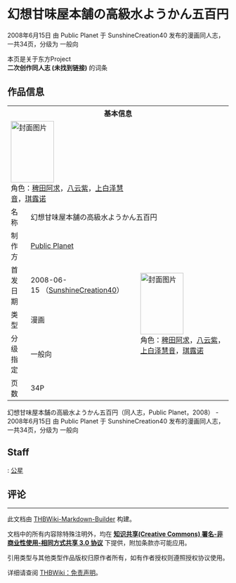 # 幻想甘味屋本舗の高級水ようかん五百円

<!-- source html: G:\repos\THBWiki-Markdown-Builder\THBWikiMarkdown\Temp\main\3\36\ns0%3A%E5%B9%BB%E6%83%B3%E7%94%98%E5%91%B3%E5%B1%8B%E6%9C%AC%E8%88%97%E3%81%AE%E9%AB%98%E7%B4%9A%E6%B0%B4%E3%82%88%E3%81%86%E3%81%8B%E3%82%93%E4%BA%94%E7%99%BE%E5%86%86.html -->

2008年6月15日 由 Public Planet 于 SunshineCreation40 发布的漫画同人志，一共34页，分级为 一般向

本页是关于东方Project  
 **二次创作同人志 (未找到链接)** 的词条
## 作品信息

<table><tbody><tr><th colspan="3">基本信息</th></tr><tr><td class="cover-artwork-mobile" colspan="2"><a href="./文件-幻想甘味屋本舗の高級水ようかん五百円封面.jpg.md" class="image" title="封面图片"><img alt="封面图片" src="https://upload.thwiki.cc/thumb/a/ad/%E5%B9%BB%E6%83%B3%E7%94%98%E5%91%B3%E5%B1%8B%E6%9C%AC%E8%88%97%E3%81%AE%E9%AB%98%E7%B4%9A%E6%B0%B4%E3%82%88%E3%81%86%E3%81%8B%E3%82%93%E4%BA%94%E7%99%BE%E5%86%86%E5%B0%81%E9%9D%A2.jpg/98px-%E5%B9%BB%E6%83%B3%E7%94%98%E5%91%B3%E5%B1%8B%E6%9C%AC%E8%88%97%E3%81%AE%E9%AB%98%E7%B4%9A%E6%B0%B4%E3%82%88%E3%81%86%E3%81%8B%E3%82%93%E4%BA%94%E7%99%BE%E5%86%86%E5%B0%81%E9%9D%A2.jpg" decoding="async" loading="lazy" width="98" height="140" srcset="https://upload.thwiki.cc/thumb/a/ad/%E5%B9%BB%E6%83%B3%E7%94%98%E5%91%B3%E5%B1%8B%E6%9C%AC%E8%88%97%E3%81%AE%E9%AB%98%E7%B4%9A%E6%B0%B4%E3%82%88%E3%81%86%E3%81%8B%E3%82%93%E4%BA%94%E7%99%BE%E5%86%86%E5%B0%81%E9%9D%A2.jpg/146px-%E5%B9%BB%E6%83%B3%E7%94%98%E5%91%B3%E5%B1%8B%E6%9C%AC%E8%88%97%E3%81%AE%E9%AB%98%E7%B4%9A%E6%B0%B4%E3%82%88%E3%81%86%E3%81%8B%E3%82%93%E4%BA%94%E7%99%BE%E5%86%86%E5%B0%81%E9%9D%A2.jpg 1.5x, https://upload.thwiki.cc/thumb/a/ad/%E5%B9%BB%E6%83%B3%E7%94%98%E5%91%B3%E5%B1%8B%E6%9C%AC%E8%88%97%E3%81%AE%E9%AB%98%E7%B4%9A%E6%B0%B4%E3%82%88%E3%81%86%E3%81%8B%E3%82%93%E4%BA%94%E7%99%BE%E5%86%86%E5%B0%81%E9%9D%A2.jpg/195px-%E5%B9%BB%E6%83%B3%E7%94%98%E5%91%B3%E5%B1%8B%E6%9C%AC%E8%88%97%E3%81%AE%E9%AB%98%E7%B4%9A%E6%B0%B4%E3%82%88%E3%81%86%E3%81%8B%E3%82%93%E4%BA%94%E7%99%BE%E5%86%86%E5%B0%81%E9%9D%A2.jpg 2x" data-file-width="268" data-file-height="384"></a><div class="cover-char">角色：<a href="./稗田阿求.md" title="稗田阿求">稗田阿求</a>，<a href="./八云紫.md" title="八云紫">八云紫</a>，<a href="./上白泽慧音.md" title="上白泽慧音">上白泽慧音</a>，<a href="./琪露诺.md" title="琪露诺">琪露诺</a></div></td>
</tr><tr><td class="label">名称</td><td colspan="2"> 幻想甘味屋本舗の高級水ようかん五百円 </td></tr><tr><td class="label">制作方</td><td><a href="./Public_Planet.md" title="Public Planet">Public Planet</a></td><td class="cover-artwork" rowspan="5" style="min-width:140px;"><a href="./文件-幻想甘味屋本舗の高級水ようかん五百円封面.jpg.md" class="image" title="封面图片"><img alt="封面图片" src="https://upload.thwiki.cc/thumb/a/ad/%E5%B9%BB%E6%83%B3%E7%94%98%E5%91%B3%E5%B1%8B%E6%9C%AC%E8%88%97%E3%81%AE%E9%AB%98%E7%B4%9A%E6%B0%B4%E3%82%88%E3%81%86%E3%81%8B%E3%82%93%E4%BA%94%E7%99%BE%E5%86%86%E5%B0%81%E9%9D%A2.jpg/98px-%E5%B9%BB%E6%83%B3%E7%94%98%E5%91%B3%E5%B1%8B%E6%9C%AC%E8%88%97%E3%81%AE%E9%AB%98%E7%B4%9A%E6%B0%B4%E3%82%88%E3%81%86%E3%81%8B%E3%82%93%E4%BA%94%E7%99%BE%E5%86%86%E5%B0%81%E9%9D%A2.jpg" decoding="async" loading="lazy" width="98" height="140" srcset="https://upload.thwiki.cc/thumb/a/ad/%E5%B9%BB%E6%83%B3%E7%94%98%E5%91%B3%E5%B1%8B%E6%9C%AC%E8%88%97%E3%81%AE%E9%AB%98%E7%B4%9A%E6%B0%B4%E3%82%88%E3%81%86%E3%81%8B%E3%82%93%E4%BA%94%E7%99%BE%E5%86%86%E5%B0%81%E9%9D%A2.jpg/146px-%E5%B9%BB%E6%83%B3%E7%94%98%E5%91%B3%E5%B1%8B%E6%9C%AC%E8%88%97%E3%81%AE%E9%AB%98%E7%B4%9A%E6%B0%B4%E3%82%88%E3%81%86%E3%81%8B%E3%82%93%E4%BA%94%E7%99%BE%E5%86%86%E5%B0%81%E9%9D%A2.jpg 1.5x, https://upload.thwiki.cc/thumb/a/ad/%E5%B9%BB%E6%83%B3%E7%94%98%E5%91%B3%E5%B1%8B%E6%9C%AC%E8%88%97%E3%81%AE%E9%AB%98%E7%B4%9A%E6%B0%B4%E3%82%88%E3%81%86%E3%81%8B%E3%82%93%E4%BA%94%E7%99%BE%E5%86%86%E5%B0%81%E9%9D%A2.jpg/195px-%E5%B9%BB%E6%83%B3%E7%94%98%E5%91%B3%E5%B1%8B%E6%9C%AC%E8%88%97%E3%81%AE%E9%AB%98%E7%B4%9A%E6%B0%B4%E3%82%88%E3%81%86%E3%81%8B%E3%82%93%E4%BA%94%E7%99%BE%E5%86%86%E5%B0%81%E9%9D%A2.jpg 2x" data-file-width="268" data-file-height="384"></a><div class="cover-char">角色：<a href="./稗田阿求.md" title="稗田阿求">稗田阿求</a>，<a href="./八云紫.md" title="八云紫">八云紫</a>，<a href="./上白泽慧音.md" title="上白泽慧音">上白泽慧音</a>，<a href="./琪露诺.md" title="琪露诺">琪露诺</a></div></td>
</tr><tr><td class="label">首发日期</td><td>2008-06-15&#160;（<a href="/展会作品列表?e=SunshineCreation%2340">SunshineCreation40</a>）</td></tr><tr><td class="label">类型</td><td>漫画</td></tr><tr><td class="label">分级指定</td><td>一般向</td></tr><tr><td class="label">页数</td><td>34P</td></tr></tbody></table>

幻想甘味屋本舗の高級水ようかん五百円（同人志，Public Planet，2008） - 2008年6月15日 由 Public Planet 于 SunshineCreation40 发布的漫画同人志，一共34页，分级为 一般向
## Staff
: [公星](./公星.md)

## 评论




---

此文档由 [THBWiki-Markdown-Builder](https://github.com/Delsin-Yu/THBWiki-Markdown-Builder) 构建。

文档中的所有内容除特殊注明外，均在 [**知识共享(Creative Commons) 署名-非商业性使用-相同方式共享 3.0 协议**](https://creativecommons.org/licenses/by-sa/3.0/deed.zh-hans) 下提供，附加条款亦可能应用。

引用类型与其他类型作品版权归原作者所有，如有作者授权则遵照授权协议使用。

详细请查阅 [THBWiki：免责声明](https://thbwiki.cc/THBWiki:%E5%85%8D%E8%B4%A3%E5%A3%B0%E6%98%8E)。

